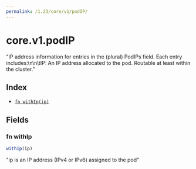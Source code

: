 ```yaml
---
permalink: /1.23/core/v1/podIP/
---
```


# core.v1.podIP

"IP address information for entries in the (plural) PodIPs field. Each entry includes:\n\n\tIP: An IP address allocated to the pod. Routable at least within the cluster."

## Index

* [`fn withIp(ip)`](#fn-withip)

## Fields

### fn withIp

```ts
withIp(ip)
```

"ip is an IP address (IPv4 or IPv6) assigned to the pod"